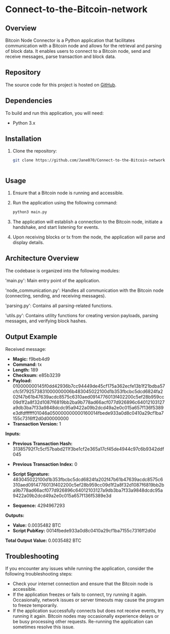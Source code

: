 # Connect-to-the-Bitcoin-network

## Overview

Bitcoin Node Connector is a Python application that facilitates communication with a Bitcoin node and allows for the retrieval and parsing of block data. It enables users to connect to a Bitcoin node, send and receive messages, parse transaction and block data.

## Repository

The source code for this project is hosted on [GitHub](https://github.com/Jane070/Connect-to-the-Bitcoin-network.git).

## Dependencies

To build and run this application, you will need:

- Python 3.x


## Installation

1. Clone the repository:

   ```bash
   git clone https://github.com/Jane070/Connect-to-the-Bitcoin-network.git



## Usage

1. Ensure that a Bitcoin node is running and accessible.

2. Run the application using the following command:

    ```bash
    python3 main.py

3. The application will establish a connection to the Bitcoin node, initiate a handshake, and start listening for events.

4. Upon receiving blocks or tx from the node, the application will parse and display details.

## Architecture Overview

The codebase is organized into the following modules:

'main.py': Main entry point of the application.

'node_communication.py': Handles all communication with the Bitcoin node (connecting, sending, and receiving messages).

'parsing.py': Contains all parsing-related functions.

'utils.py': Contains utility functions for creating version payloads, parsing messages, and verifying block hashes.

## Output Example

Received message:  
- **Magic:** f9beb4d9  
- **Command:** tx  
- **Length:** 189  
- **Checksum:** e85b3239  
- **Payload:** 010000000145f0dd42936b7cc94449de45cf175a362ecfe13b1f21bdba57cfc5f792573831000000006b483045022100d1b353fbcbc5dcd6824fa202f47b61b47639acdc8575c6310aed0914776013f402200c5ef28b959cc09d1f2a8f32d1087f6819bb2ba9b778ad66acf077d926896c64012103127a9db3ba7f33a9848dcdc95a9422a09b2dcd49a2e0c015a657f136f5389e3dfdffffff01046a050000000000160014fbede933a0d8c0410a29cf1ba7155c7316ff2d0d00000000
- **Transaction Version:** 1

**Inputs:**  
- **Previous Transaction Hash:** 31385792f7c5cf57babd211f3be1cf2e365a17cf45de4944c97c6b9342ddf045  
- **Previous Transaction Index:** 0  
- **Script Signature:**  483045022100d1b353fbcbc5dcd6824fa202f47b61b47639acdc8575c6310aed0914776013f402200c5ef28b959cc09d1f2a8f32d1087f6819bb2ba9b778ad66acf077d926896c64012103127a9db3ba7f33a9848dcdc95a9422a09b2dcd49a2e0c015a657f136f5389e3d

- **Sequence:** 4294967293

**Outputs:**  
- **Value:** 0.0035482 BTC  
- **Script PubKey:** 0014fbede933a0d8c0410a29cf1ba7155c7316ff2d0d

**Total Output Value:** 0.0035482 BTC



## Troubleshooting

If you encounter any issues while running the application, consider the following troubleshooting steps:

- Check your internet connection and ensure that the Bitcoin node is accessible.
- If the application freezes or fails to connect, try running it again. Occasionally, network issues or server timeouts may cause the program to freeze temporarily.
- If the application successfully connects but does not receive events, try running it again. Bitcoin nodes may occasionally experience delays or be busy processing other requests. Re-running the application can sometimes resolve this issue.


